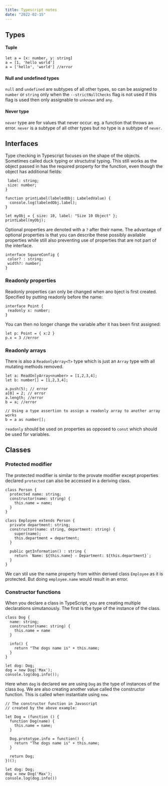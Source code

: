 ```yaml
---
title: Typescript notes
date: "2022-02-15"
---
```

## Types
#### Tuple
```
let a = [x: number, y: string]
a = [1, 'hello world']
a = ['hello', 'world'] //error
```

#### Null and undefined types
`null` and `undefined` are subtypes of all other types, so can be assigned to `number` or `string` only when the `--strictNullChecks` flag is not used if this flag is used then only assignable to `unknown` and `any`.

#### Never type
`never` type are for values that never occur. eg. a function that throws an error.
`never` is a subtype of all other types but no type is a subtype of `never`.

## Interfaces
Type checking in Typescript focuses on the shape of the objects. 
Sometimes called duck typing or structutral typing.
This still works as the object passed in has the required property for the function, even though the object has additional fields:

```interface LabeledValue {
 label: string;
 size: number;
}

function printLabel(labeledObj: LabeledValue) {
  console.log(labeledObj.label);
}

let myObj = { size: 10, label: "Size 10 Object" };
printLabel(myObj);
```

Optional properties are denoted with a `?` after their name.
The advantage of optional properties is that you can describe these possibly available properties while still also preventing use of properties that are not part of the interface. 

```
interface SquareConfig {
 color? : string;
 width?: number;
}
```

### Readonly properties
Readonly properties can only be changed when ano bject is first created. Specified by putting readonly before the name:
```
interface Point {
 readonly x: number;
}
```

You can then no longer change the variable after it has been first assigned:
```
let p: Point = { x:2 }
p.x = 3 //error
```

### Readonly arrays
There is also a `ReadonlyArray<T>` type which is just an `Array` type with all mutating methods removed.

```
let a: ReadOnlyArray<number> = [1,2,3,4];
let b: number[] = [1,2,3,4];

a.push(5); // error
a[0] = 2; // error
a.length; //error
b = a; //error

// Using a type assertion to assign a readonly array to another array works
b = a as number[];
```
`readonly` should be used on properties as opposed to `const` which should be used for variables.

## Classes
### Protected modifier

The protected modifier is similar to the provate modifier except properties declared `protected` can also be accessed in a deriving class.

```
class Person {
  protected name: string;
  constructor(name: string) {
    this.name = name;
  }
}

class Employee extends Person {
  private department: string;
  constructor(name: string, department: string) {
    super(name);
    this.department = department;
  }

  public getInformation() : string {
    return `Name: ${this.name} - Department: ${this.department}`;
  }
}
```
We can stil use the name property from within derived class `Employee` as it is protected. But doing `employee.name` would result in an error.

### Constructor functions
When you declare a class in TypeScript, you are creating multiple declarations simutanously. The first is the type of the instance of the class. 

```
class Dog {
  name: string;
  constructor(name: string) {
    this.name = name
  }

  info() {
    return "The dogs name is" + this.name;
  }
}

let dog: Dog;
dog = new Dog('Max');
console.log(dog.info());
```

Here when `dog` is declared we are using `Dog` as the type of instances of the class `Dog`.
We are also creating another value called the constructor function. This is called when instantiate using `new`.

```
// The constructor function in Javascript
// created by the above example:
 
let Dog = (function () {
  function Dog(name) {
    this.name = name;
  }

  Dog.prototype.info = function() {
    return "The dogs name is" + this.name;
  }

  return Dog;
})();

let dog: Dog;
dog = new Dog('Max');
console.log(dog.info())
```